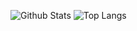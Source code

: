 ![Github Stats](https://github-readme-stats.vercel.app/api?username=tobias-tengler&hide_border=true&show_icons=true&hide_title=true&count_private=true)
![Top Langs](https://github-readme-stats.vercel.app/api/top-langs/?username=tobias-tengler&hide_border=true)
